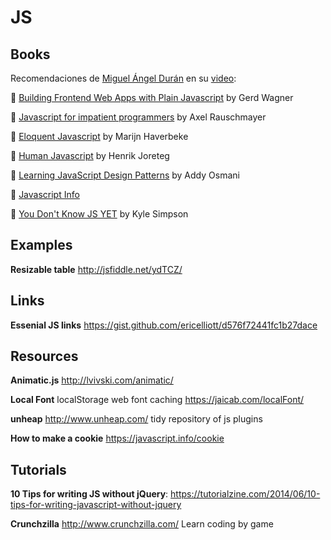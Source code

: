 # JS

## Books
Recomendaciones de [Miguel Ángel Durán](https://twitter.com/midudev) en su [video](https://www.youtube.com/watch?v=Rtqvnl02Zcs):

📖  [Building Frontend Web Apps with Plain Javascript](https://web-engineering.info/JsFrontendApp-Book) by Gerd Wagner


📖  [Javascript for impatient programmers](https://exploringjs.com/impatient-js/toc.html) by Axel Rauschmayer

📖 [Eloquent Javascript](https://eloquentjavascript.net/) by Marijn Haverbeke

📖 [Human Javascript](https://read.humanjavascript.com/) by Henrik Joreteg

📖 [Learning JavaScript Design Patterns](https://addyosmani.com/resources/essentialjsdesignpatterns/book/) by Addy Osmani

📖 [Javascript Info](https://javascript.info/)

📖 [You Don't Know JS YET](https://github.com/getify/You-Dont-Know-JS/tree/2nd-ed) by Kyle Simpson


## Examples
**Resizable table** http://jsfiddle.net/ydTCZ/

## Links
**Essenial JS links** https://gist.github.com/ericelliott/d576f72441fc1b27dace

## Resources
**Animatic.js** http://lvivski.com/animatic/

**Local Font** localStorage web font caching https://jaicab.com/localFont/

**unheap** http://www.unheap.com/ tidy repository of js plugins

**How to make a cookie** https://javascript.info/cookie

## Tutorials
**10 Tips for writing JS without jQuery**: https://tutorialzine.com/2014/06/10-tips-for-writing-javascript-without-jquery

**Crunchzilla** http://www.crunchzilla.com/ Learn coding by game


